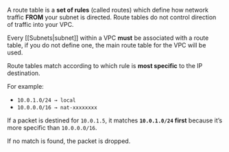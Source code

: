 A route table is a **set of rules** (called routes) which define how network traffic **FROM** your subnet is directed.
Route tables do not control direction of traffic into your VPC.

Every [[Subnets|subnet]] within a VPC **must** be associated with a route table, if you do not define one, the main route table for the VPC will be used.

Route tables match according to which rule is **most specific** to the IP destination.

For example:
- `10.0.1.0/24 → local`
- `10.0.0.0/16 → nat-xxxxxxxx`

If a packet is destined for `10.0.1.5`, it matches **`10.0.1.0/24` first** because it’s more specific than `10.0.0.0/16`.

If no match is found, the packet is dropped.